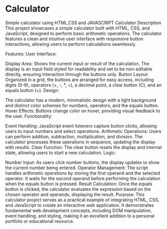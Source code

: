 # Calculator
Simple calculator using HTML,CSS and JAVASCRIPT
Calculator Description
This project showcases a simple calculator built with HTML, CSS, and JavaScript, designed to perform basic arithmetic operations. The calculator features a clean and intuitive user interface with responsive button interactions, allowing users to perform calculations seamlessly.

Features:
User Interface:

Display Area: Shows the current input or result of the calculation. The display is an input field styled for readability and set to be non-editable directly, ensuring interaction through the buttons only.
Button Layout: Organized in a grid, the buttons are arranged for easy access, including digits (0-9), operators (+, -, *, ÷), a decimal point, a clear button (C), and an equals button (=).
Design:

The calculator has a modern, minimalistic design with a light background and distinct color schemes for numbers, operators, and the equals button.
Hover Effects: Buttons change color on hover, providing visual feedback to the user.
Functionality:

Event Handling: JavaScript event listeners capture button clicks, allowing users to input numbers and select operations.
Arithmetic Operations: Users can perform addition, subtraction, multiplication, and division. The calculator processes these operations in sequence, updating the display with results.
Clear Function: The clear button resets the display and internal state, allowing users to start a new calculation.
Logic:

Number Input: As users click number buttons, the display updates to show the current number being entered.
Operator Management: The script handles arithmetic operations by storing the first operand and the selected operator. It waits for the second operand before performing the calculation when the equals button is pressed.
Result Calculation: Once the equals button is clicked, the calculator evaluates the expression based on the chosen operator and operands, displaying the result.
Purpose:
This calculator project serves as a practical example of integrating HTML, CSS, and JavaScript to create an interactive web application. It demonstrates fundamental web development concepts, including DOM manipulation, event handling, and styling, making it an excellent addition to a personal portfolio or educational resource.
